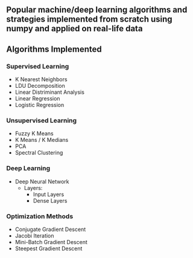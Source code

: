 ## Popular machine/deep learning algorithms and strategies implemented from scratch using numpy and applied on real-life data 

## Algorithms Implemented

### Supervised Learning
  - K Nearest Neighbors
  - LDU Decomposition
  - Linear Distriminant Analysis
  - Linear Regression
  - Logistic Regression

### Unsupervised Learning
  - Fuzzy K Means
  - K Means / K Medians
  - PCA
  - Spectral Clustering

### Deep Learning
  - Deep Neural Network
    - Layers:
      - Input Layers
      - Dense Layers

### Optimization Methods
  - Conjugate Gradient Descent
  - Jacobi Iteration
  - Mini-Batch Gradient Descent
  - Steepest Gradient Descent

